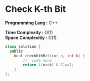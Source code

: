 # Check K-th Bit

**Programming Lang :** C++

**Time Complexity :** O(1)  
**Space Complexitiy :** O(1)

```cpp
class Solution {
  public:
    bool checkKthBit(int n, int k) {
        //  code here
        return ((n>>k) & 1)==1;
    }
};

```
